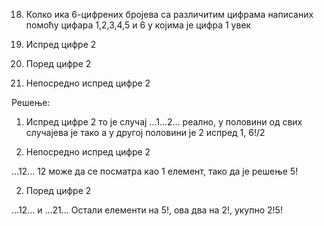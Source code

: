 18. Колко ика 6-цифрених бројева са различитим цифрама написаних помоћу цифара 1,2,3,4,5 и 6 у којима је цифра 1 увек

1. Испред цифре 2

2. Поред цифре 2

3. Непосредно испред цифре 2

Решење:

1. Испред цифре 2
то је случај ...1...2...
реално, у половини од свих случајева је тако а у другој половини је 2 испред 1, 6!/2

3. Непосредно испред цифре 2

...12... 12 може да се посматра као 1 елемент, тако да је решење 5!

2. Поред цифре 2

...12... и ...21...
Остали елементи на 5!, ова два на 2!, укупно 2!5!




